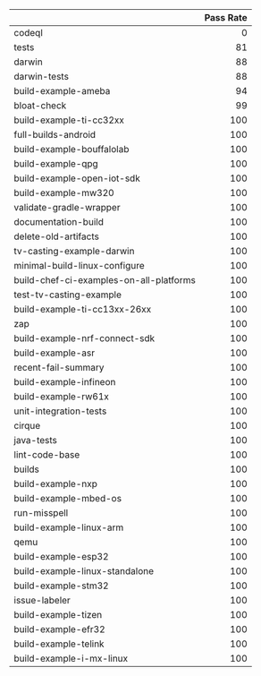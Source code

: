 |                                         |   Pass Rate |
|:----------------------------------------|------------:|
| codeql                                  |           0 |
| tests                                   |          81 |
| darwin                                  |          88 |
| darwin-tests                            |          88 |
| build-example-ameba                     |          94 |
| bloat-check                             |          99 |
| build-example-ti-cc32xx                 |         100 |
| full-builds-android                     |         100 |
| build-example-bouffalolab               |         100 |
| build-example-qpg                       |         100 |
| build-example-open-iot-sdk              |         100 |
| build-example-mw320                     |         100 |
| validate-gradle-wrapper                 |         100 |
| documentation-build                     |         100 |
| delete-old-artifacts                    |         100 |
| tv-casting-example-darwin               |         100 |
| minimal-build-linux-configure           |         100 |
| build-chef-ci-examples-on-all-platforms |         100 |
| test-tv-casting-example                 |         100 |
| build-example-ti-cc13xx-26xx            |         100 |
| zap                                     |         100 |
| build-example-nrf-connect-sdk           |         100 |
| build-example-asr                       |         100 |
| recent-fail-summary                     |         100 |
| build-example-infineon                  |         100 |
| build-example-rw61x                     |         100 |
| unit-integration-tests                  |         100 |
| cirque                                  |         100 |
| java-tests                              |         100 |
| lint-code-base                          |         100 |
| builds                                  |         100 |
| build-example-nxp                       |         100 |
| build-example-mbed-os                   |         100 |
| run-misspell                            |         100 |
| build-example-linux-arm                 |         100 |
| qemu                                    |         100 |
| build-example-esp32                     |         100 |
| build-example-linux-standalone          |         100 |
| build-example-stm32                     |         100 |
| issue-labeler                           |         100 |
| build-example-tizen                     |         100 |
| build-example-efr32                     |         100 |
| build-example-telink                    |         100 |
| build-example-i-mx-linux                |         100 |